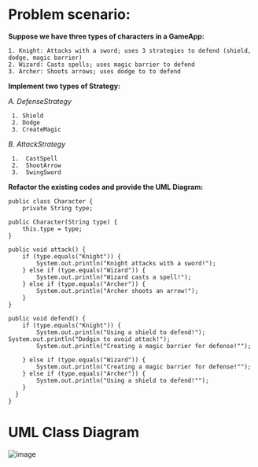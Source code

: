 # **Problem scenario:**

**Suppose we have three types of characters in a GameApp:**

    1. Knight: Attacks with a sword; uses 3 strategies to defend (shield, dodge, magic barrier)
    2. Wizard: Casts spells; uses magic barrier to defend
    3. Archer: Shoots arrows; uses dodge to to defend

**Implement two types of Strategy:**

   *A.  DefenseStrategy*
   
     1. Shield
     2. Dodge
     3. CreateMagic

   *B.  AttackStrategy*

     1.  CastSpell
     2.  ShootArrow
     3.  SwingSword  


**Refactor the existing codes and provide the UML Diagram:**


    public class Character {
        private String type;
    
    public Character(String type) {
        this.type = type;
    }

    public void attack() {
        if (type.equals("Knight")) {
            System.out.println("Knight attacks with a sword!");
        } else if (type.equals("Wizard")) {
            System.out.println("Wizard casts a spell!");
        } else if (type.equals("Archer")) {
            System.out.println("Archer shoots an arrow!");
        }
    }

    public void defend() {
        if (type.equals("Knight")) {
            System.out.println("Using a shield to defend!");
	System.out.println("Dodgin to avoid attack!");
            System.out.println("Creating a magic barrier for defense!"");		

        } else if (type.equals("Wizard")) {
            System.out.println("Creating a magic barrier for defense!"");
        } else if (type.equals("Archer")) {
            System.out.println("Using a shield to defend!"");
        }
      }
    }

# UML Class Diagram

![image](https://github.com/Nayunnie1/SoftEng---CS1/assets/58744536/d6e2f5db-4536-47aa-88a4-269643f7402b)

